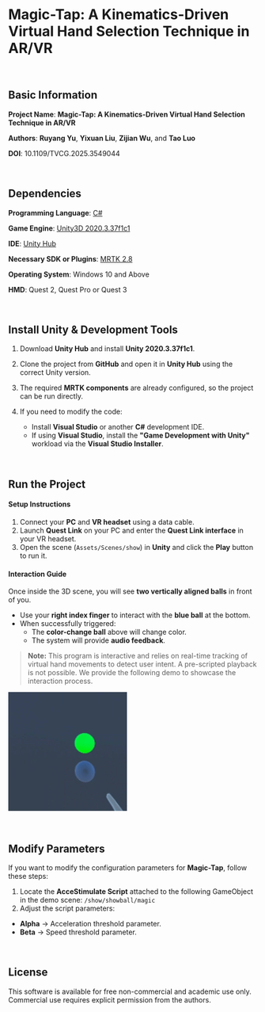 # **Magic-Tap: A Kinematics-Driven Virtual Hand Selection Technique in AR/VR**

<br/>

## Basic Information

**Project Name**: **Magic-Tap: A Kinematics-Driven Virtual Hand Selection Technique in AR/VR**

**Authors**: **Ruyang Yu**, **Yixuan Liu**, **Zijian Wu**, and **Tao Luo**

**DOI**: 10.1109/TVCG.2025.3549044

<br/>

## Dependencies

**Programming Language**: [C#](https://learn.microsoft.com/zh-cn/dotnet/csharp/)

**Game Engine**: [Unity3D 2020.3.37f1c1](https://unity.cn/releases/lts/2020)

**IDE**: [Unity Hub](https://unity.cn/releases)

**Necessary SDK or Plugins**: [MRTK 2.8](https://github.com/microsoft/MixedRealityToolkit-Unity)

**Operating System**: Windows 10 and Above

**HMD**: Quest 2, Quest Pro or Quest 3

<br/>

## Install Unity & Development Tools

1. Download **Unity Hub** and install **Unity 2020.3.37f1c1**.
2. Clone the project from **GitHub** and open it in **Unity Hub** using the correct Unity version.
3. The required **MRTK components** are already configured, so the project can be run directly.
4. If you need to modify the code:

   - Install **Visual Studio** or another **C#** development IDE.
   - If using **Visual Studio**, install the **"Game Development with Unity"** workload via the **Visual Studio Installer**.

<br/>

## Run the Project

#### **Setup Instructions**

1. Connect your **PC** and **VR headset** using a data cable.
2. Launch **Quest Link** on your PC and enter the **Quest Link interface** in your VR headset.
3. Open the scene (`Assets/Scenes/show`) in **Unity** and click the **Play** button to run it.

#### **Interaction Guide**

Once inside the 3D scene, you will see **two vertically aligned balls** in front of you.

- Use your **right index finger** to interact with the **blue ball** at the bottom.
- When successfully triggered:
  - The **color-change ball** above will change color.
  - The system will provide **audio feedback**.

> **Note:** This program is interactive and relies on real-time tracking of virtual hand  movements to detect user intent. 
> A pre-scripted playback is not possible. We provide the following demo to showcase the interaction process.

![demo](https://github.com/LoftyComet/MagicTapDemo/blob/master/static/demo.gif)

<br/>

## Modify Parameters

If you want to modify the configuration parameters for **Magic-Tap**, follow these steps:

1. Locate the **AcceStimulate Script** attached to the following GameObject in the demo scene:
   `/show/showball/magic`
2. Adjust the script parameters:

- **Alpha** → Acceleration threshold parameter.
- **Beta** → Speed threshold parameter.

<br/>

## License

This software is available for free non-commercial and academic use only.  
Commercial use requires explicit permission from the authors.
